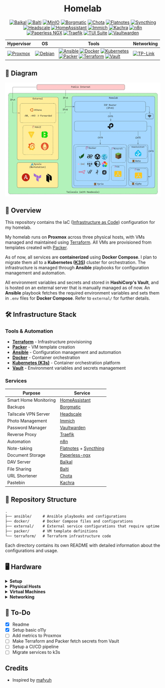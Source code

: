 <div align="center">

# Homelab

[![Baikal](https://img.shields.io/badge/-Baikal-black?style=for-the-badge&logo=googlecalendar)](https://sabre.io/baikal/) [![Balti](https://img.shields.io/badge/-Balti-black?style=for-the-badge&logo=bitbucket)](https://github.com/mradigen/balti) [![MinIO](https://img.shields.io/badge/-Balti%20MinIO-black?style=for-the-badge&logo=minio)](https://min.io/) [![Borgmatic](https://img.shields.io/badge/-Borgmatic-black?style=for-the-badge&logo=borgbackup)](https://torsion.org/borgmatic/) [![Chota](https://img.shields.io/badge/-Chota-black?style=for-the-badge&logo=curl)](https://github.com/mradigen/chota) [![Flatnotes](https://img.shields.io/badge/-Flatnotes-black?style=for-the-badge&logo=markdown)](https://github.com/dullage/flatnotes) [![Syncthing](https://img.shields.io/badge/-Syncthing-black?style=for-the-badge&logo=syncthing)](https://syncthing.net/) [![Headscale](https://img.shields.io/badge/-Headscale-black?style=for-the-badge&logo=tailscale)](https://headscale.net/) [![HomeAssistant](https://img.shields.io/badge/-HomeAssistant-black?style=for-the-badge&logo=homeassistant)](<[https://github.com/dani-garcia/vaultwarden](https://www.home-assistant.io/)>) [![Immich](https://img.shields.io/badge/-Immich-black?style=for-the-badge&logo=immich)](https://immich.app/) [![Kachra](https://img.shields.io/badge/-Kachra-black?style=for-the-badge&logo=pastebin)](https://github.com/mradigen/kachra) [![n8n](https://img.shields.io/badge/-n8n-black?style=for-the-badge&logo=n8n)](https://n8n.io/) [![Paperless NGX](https://img.shields.io/badge/-Paperless%20NGX-black?style=for-the-badge&logo=paperlessngx)](https://docs.paperless-ngx.com/) [![Traefik](https://img.shields.io/badge/-Traefik-black?style=for-the-badge&logo=traefikproxy)](https://traefik.io/) [![TUI Suite](https://img.shields.io/badge/-TUI%20Suite-black?style=for-the-badge&logo=termius)](https://github.com/) [![Vaultwarden](https://img.shields.io/badge/-Vaultwarden-black?style=for-the-badge&logo=bitwarden)](https://github.com/dani-garcia/vaultwarden)

| **Hypervisor**                                                                                                      | **OS**                                                                                                           | **Tools**                                                                                                                                                                                                                                                                                                                                                                                                                                                                                                                                                                                                                                                                                                                                                                 | **Networking**                                                                                                        |
| ------------------------------------------------------------------------------------------------------------------- | ---------------------------------------------------------------------------------------------------------------- | ------------------------------------------------------------------------------------------------------------------------------------------------------------------------------------------------------------------------------------------------------------------------------------------------------------------------------------------------------------------------------------------------------------------------------------------------------------------------------------------------------------------------------------------------------------------------------------------------------------------------------------------------------------------------------------------------------------------------------------------------------------------------- | --------------------------------------------------------------------------------------------------------------------- |
| [![Proxmox](https://img.shields.io/badge/-Proxmox-black?style=for-the-badge&logo=Proxmox)](https://www.proxmox.com) | [![Debian](https://img.shields.io/badge/-Debian-black?style=for-the-badge&logo=debian)](https://www.debian.org/) | [![Ansible](https://img.shields.io/badge/-Ansible-black?style=for-the-badge&logo=ansible&logoColor=red)](https://www.ansible.com/) [![Docker](https://img.shields.io/badge/-Docker-black?style=for-the-badge&logo=docker)](https://www.docker.com/) [![Kubernetes](https://img.shields.io/badge/-Kubernetes-black?style=for-the-badge&logo=kubernetes)](https://k3s.io/) <br> [![Packer](https://img.shields.io/badge/-Packer-black?style=for-the-badge&logo=packer)](https://www.packer.io/) [![Terraform](https://img.shields.io/badge/-Terraform-black?style=for-the-badge&logo=terraform)](https://developer.hashicorp.com/terraform) [![Vault](https://img.shields.io/badge/-Vault-black?style=for-the-badge&logo=vault)](https://developer.hashicorp.com/terraform) | [![TP-Link](https://img.shields.io/badge/-TP--Link-black?style=for-the-badge&logo=tp-link)](https://www.tp-link.com/) |

</div>

<h2>📐 <b>Diagram</b> </h2>

![Architecture](.github/architecture.webp)

## 📖 **Overview**

This repository contains the IaC ([Infrastructure as Code](https://en.wikipedia.org/wiki/Infrastructure_as_code)) configuration for my homelab.

My homelab runs on **Proxmox** across three physical hosts, with VMs managed and maintained using [Terraform](https://www.terraform.io/). All VMs are provisioned from templates created with [Packer](https://www.packer.io/).

As of now, all services are **containerized** using **Docker Compose**. I plan to migrate them all to a **Kubernetes ([K3S](https://k3s.io/))** cluster for orchestration. The infrastructure is managed through **Ansible** playbooks for configuration management and automation.

All environment variables and secrets and stored in **HashiCorp's Vault**, and is hosted on an external server that is manually managed as of now. An **Ansible** playbook fetches the required environment variables and sets them in `.env` files for **Docker Compose**. Refer to `external/` for further details.

## 🛠 **Infrastructure Stack**

### **Tools & Automation**

- **[Terraform](https://www.terraform.io/)** - Infrastructure provisioning
- **[Packer](https://www.packer.io/)** - VM template creation
- **[Ansible](https://www.ansible.com/)** - Configuration management and automation
- **[Docker](https://www.docker.com/)** - Container orchestration
- **[Kubernetes (K3s)](https://k3s.io/)** - Container orchestration platform
- **[Vault](https://developer.hashicorp.com/vault)** - Environment variables and secrets management

### **Services**

| Purpose               | Service                                                                                   |
| --------------------- | ----------------------------------------------------------------------------------------- |
| Smart Home Monitoring | [HomeAssistant](https://www.home-assistant.io/)                                           |
| Backups               | [Borgmatic](https://torsion.org/borgmatic/)                                               |
| Tailscale VPN Server  | [Headscale](https://github.com/juanfont/headscale)                                        |
| Photo Management      | [Immich](https://github.com/immich-app/immich)                                            |
| Password Manager      | [Vaultwarden](https://github.com/dani-garcia/vaultwarden)                                 |
| Reverse Proxy         | [Traefik](https://traefik.io/)                                                            |
| Automation            | [n8n](https://n8n.io/)                                                                    |
| Note-taking           | [Flatnotes](https://github.com/gedulis12/flatnotes) + [Syncthing](https://syncthing.net/) |
| Document Storage      | [Paperless-ngx](https://paperless-ngx.readthedocs.io/)                                    |
| DAV Server            | [Baïkal](https://sabre.io/baikal/)                                                        |
| File Sharing          | [Balti](https://github.com/mradigen/balti)                                                |
| URL Shortener         | [Chota](https://github.com/mradigen/chota)                                                |
| Pastebin              | [Kachra](https://github.com/mradigen/kachra)                                              |

## 📁 **Repository Structure**

```
.
├── ansible/     # Ansible playbooks and configurations
├── docker/      # Docker Compose files and configurations
├── external/    # External service configurations that require uptime
├── packer/      # VM template definitions
└── terraform/   # Terraform infrastructure code
```

Each directory contains its own README with detailed information about the configurations and usage.

## 🖥️ **Hardware**

<details>
  <summary><strong>Setup</strong></summary>

![Setup](.github/setup.webp)

</details>

<details>
  <summary><strong>Physical Hosts</strong></summary>

| Host      | CPU               | Threads | RAM   | Storage         |
| --------- | ----------------- | ------- | ----- | --------------- |
| **Vyria** | AMD Ryzen 5 5600X | 12      | 16 GB | 480 GB NVMe     |
| **Alpha** | Intel i5-6200U    | 4       | 8 GB  | 128 GB SATA SSD |
| **Beta**  | Intel i5-7300U    | 4       | 8 GB  | 256 GB SATA SSD |

</details>

<details>
  <summary><strong>Virtual Machines</strong></summary>

### Vyria

| VM              | Cores | RAM  | Storage | Purpose          |
| --------------- | ----- | ---- | ------- | ---------------- |
| **Vyria**       | 4     | 8 GB | 260 GB  | Main services    |
| **Kubernetes1** | 2     | 2 GB | 10 GB   | K3s cluster node |

### Beta

| VM                     | Cores | RAM  | Storage | Purpose          |
| ---------------------- | ----- | ---- | ------- | ---------------- |
| **Kubernetes2 (TODO)** | 2     | 2 GB | 10 GB   | K3s cluster node |
| **Home Assistant**     | 2     | 2 GB | 32 GB   | Home automation  |

### Alpha

| VM                     | Cores | RAM  | Storage | Purpose          |
| ---------------------- | ----- | ---- | ------- | ---------------- |
| **Kubernetes3 (TODO)** | 2     | 2 GB | 10 GB   | K3s cluster node |

</details>

<details>
  <summary><strong>Networking</strong></summary>

| Device                | Purpose          | Notes                                           |
| --------------------- | ---------------- | ----------------------------------------------- |
| **ISP Router**        | Internet gateway | Default configuration                           |
| **TP Link WR840N v6** | Network access   | Access Point mode, DHCP disabled, WiFi disabled |

</details>

## 📌 **To-Do**

- [x] Readme
- [x] Setup basic o11y
- [ ] Add metrics to Proxmox
- [ ] Make Terraform and Packer fetch secrets from Vault
- [ ] Setup a CI/CD pipeline
- [ ] Migrate services to k3s

## **Credits**

- Inspired by [mafyuh](https://github.com/Mafyuh)
